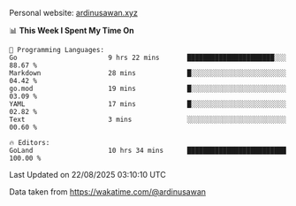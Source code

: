 Personal website: [ardinusawan.xyz](https://ardinusawan.xyz)

<!--START_SECTION:waka-->
📊 **This Week I Spent My Time On** 

```text
💬 Programming Languages: 
Go                       9 hrs 22 mins       ██████████████████████░░░   88.67 % 
Markdown                 28 mins             █░░░░░░░░░░░░░░░░░░░░░░░░   04.42 % 
go.mod                   19 mins             █░░░░░░░░░░░░░░░░░░░░░░░░   03.09 % 
YAML                     17 mins             █░░░░░░░░░░░░░░░░░░░░░░░░   02.82 % 
Text                     3 mins              ░░░░░░░░░░░░░░░░░░░░░░░░░   00.60 % 

🔥 Editors: 
GoLand                   10 hrs 34 mins      █████████████████████████   100.00 % 
```


 Last Updated on 22/08/2025 03:10:10 UTC
<!--END_SECTION:waka-->
Data taken from https://wakatime.com/@ardinusawan
